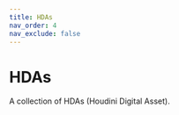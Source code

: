 ```yaml
---
title: HDAs
nav_order: 4
nav_exclude: false
---
```


# HDAs
A collection of HDAs (Houdini Digital Asset).


